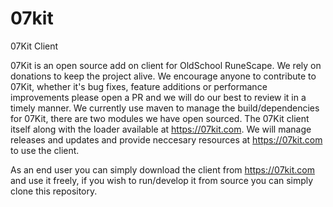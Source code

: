 # 07kit
07Kit Client

07Kit is an open source add on client for OldSchool RuneScape. We rely on donations to keep the project alive.
We encourage anyone to contribute to 07Kit, whether it's bug fixes, feature additions or performance improvements please open a PR and we will do our best to review it in a timely manner.
We currently use maven to manage the build/dependencies for 07Kit, there are two modules we have open sourced. The 07Kit client itself along with the loader
available at https://07kit.com. We will manage releases and updates and provide neccesary resources at https://07kit.com to use the client.

As an end user you can simply download the client from https://07kit.com and use it freely, if you wish to run/develop it from source you can simply clone this repository.

